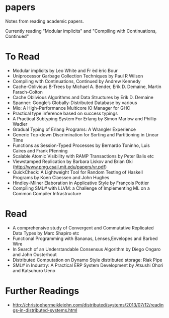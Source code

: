 papers
======

Notes from reading academic papers.

Currently reading "Modular implicits" and "Compiling with Continuations, Continued"

To Read
======

 * Modular implicits by Leo White and Fr ́ed ́eric Bour
 * Uniprocessor Garbage Collection Techniques by Paul R Wilson
 * Compiling with Continuations, Continued by Andrew Kennedy
 * Cache-Oblivious B-Trees by Michael A. Bender, Erik D. Demaine, Martin Farach-Colton
 * Cache Oblivious Algorithms and Data Structures by Erik D. Demaine
 * Spanner: Google’s Globally-Distributed Database by various
 * Mio: A High-Performance Multicore IO Manager for GHC
 * Practical type inference based on success typings
 * A Practical Subtyping System For Erlang by Simon Marlow and Phillip Wadler
 * Gradual Typing of Erlang Programs: A Wrangler Experience
 * Generic Top-down Discrimination for Sorting and Partitioning in Linear Time
 * Functions as Session-Typed Processes by Bernardo Toninho, Luis Caires and Frank Pfenning
 * Scalable Atomic Visibility with RAMP Transactions by Peter Balis etc
 * Viewstamped Replication by Barbara Liskov and Brian Oki (http://www.pmg.csail.mit.edu/papers/vr.pdf)
 * QuickCheck: A Lightweight Tool for Random Testing of Haskell Programs by Koen Claessen and John Hughes
 * Hindley-Milner Elaboration in Applicative Style by François Pottier
 * Compiling SML# with LLVM: a Challenge of Implementing ML on a Common Compiler Infrastructure 

Read
======
 * A comprehensive study of Convergent and Commutative Replicated Data Types by Marc Shapiro etc
 * Functional Programming with Bananas, Lenses,Envelopes and Barbed Wire
 * In Search of an Understandable Consensus Algorithm by Diego Ongaro and John Ousterhout
 * Distributed Computation on Dynamo Style distributed storage: Riak Pipe
 * SML# in Industry: A Practical ERP System Development by Atsushi Ohori and Katsuhuro Ueno

Further Readings
======
 * http://christophermeiklejohn.com/distributed/systems/2013/07/12/readings-in-distributed-systems.html
